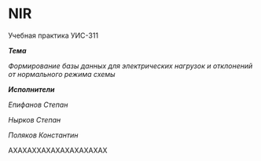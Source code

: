# NIR
Учебная практика УИС-311

_**Тема**_

_Формирование базы данных для электрических нагрузок и отклонений от нормального режима схемы_



_**Исполнители**_ 

_Епифанов Степан_

_Нырков Степан_

_Поляков Константин_

АХАХАХХАХАХАХАХАХАХАХ
